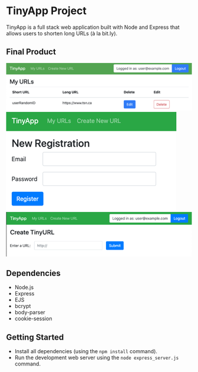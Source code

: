 # TinyApp Project

TinyApp is a full stack web application built with Node and Express that allows users to shorten long URLs (à la bit.ly).

## Final Product

!["Screenshot of URLs page"](https://github.com/moseskim25/tinyapp/blob/0671f6e5b63d84e3db57fb96851570238a473097/docs/Main%20page%20with%20user%20logged%20in.png?raw=true)
!["Screenshot of registration page"](https://github.com/moseskim25/tinyapp/blob/a17794124e20633177c1f9ea6a5bb86e33bff8dd/docs/Registration.png?raw=true)
!["Screenshot of create new URL page"](https://github.com/moseskim25/tinyapp/blob/a17794124e20633177c1f9ea6a5bb86e33bff8dd/docs/Create%20new%20URL.png?raw=true)

## Dependencies

- Node.js
- Express
- EJS
- bcrypt
- body-parser
- cookie-session

## Getting Started

- Install all dependencies (using the `npm install` command).
- Run the development web server using the `node express_server.js` command.